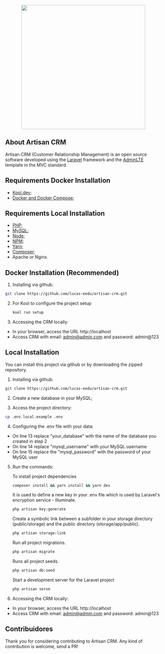<p align="center"><a href="https://laravel.com" target="_blank"><img src="https://raw.githubusercontent.com/laravel/art/master/logo-lockup/5%20SVG/2%20CMYK/1%20Full%20Color/laravel-logolockup-cmyk-red.svg" width="400"></a></p>

## About Artisan CRM
Artisan CRM (Customer Relationship Management) is an open source software developed using the [Laravel](https://laravel.com/) framework and the [AdminLTE](https://adminlte.io/) template in the MVC standard.

## Requirements Docker Installation
- [Kool.dev](https://koo.dev/);
- [Docker and Docker Compose](https://docker.com/);

## Requirements Local Installation
- [PHP](https://www.php.net/manual/en/install.php);
- [MySQL](https://dev.mysql.com/doc/mysql-installation-excerpt/5.7/en/);
- [Node](https://nodejs.org/en/download/);
- [NPM](https://docs.npmjs.com/downloading-and-installing-node-js-and-npm);
- [Yarn](https://classic.yarnpkg.com/lang/en/docs/install/);
- [Composer](https://getcomposer.org/);
- Apache or Nginx.

## Docker Installation (Recommended)

1. Installing via github:

```bash
git clone https://github.com/lucas-eedu/artisan-crm.git
```

2. For Kool to configure the project setup
    ```bash
    kool run setup

3. Accessing the CRM locally:
- In your browser, access the URL http://localhost
- Access CRM with email: admin@admin.com and password: admin@123

## Local Installation
You can install this project via github or by downloading the zipped repository.

1. Installing via github:

```bash
git clone https://github.com/lucas-eedu/artisan-crm.git
```

2. Create a new database in your MySQL;

3. Access the project directory:

```bash
cp .env.local.example .env
```

4. Configuring the .env file with your data:
- On line 13 replace "your_database" with the name of the database you created in step 2
- On line 14 replace "mysql_username" with your MySQL username
- On line 15 replace the "mysql_password" with the password of your MySQL user

5. Run the commands:

    To install project dependencies
    ```bash
    composer install && yarn install && yarn dev
    ```

    It is used to define a new key in your .env file which is used by Laravel's encryption service - Illuminate.
    ```bash
    php artisan key:generate
    ```

    Create a symbolic link between a subfolder in your storage directory (public/storage) and the public directory (storage/app/public).
    ```bash
    php artisan storage:link
    ```

    Run all project migrations.
    ```bash
    php artisan migrate
    ```

    Runs all project seeds.
    ```bash
    php artisan db:seed
    ```

    Start a development server for the Laravel project
    ```bash
    php artisan serve
    ```

6. Accessing the CRM locally:
- In your browser, access the URL http://localhost
- Access CRM with email: admin@admin.com and password: admin@123

## Contribuidores
Thank you for considering contributing to Artisan CRM. Any kind of contribution is welcome, send a PR!

